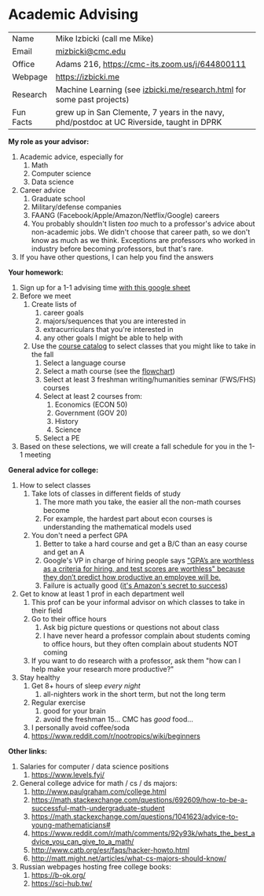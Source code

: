 # Academic Advising

|||
|-|-|
| Name | Mike Izbicki (call me Mike) |
| Email | mizbicki@cmc.edu |
| Office | Adams 216, https://cmc-its.zoom.us/j/644800111 |
| Webpage | https://izbicki.me |
| Research | Machine Learning (see [izbicki.me/research.html](https://izbicki.me/research.html) for some past projects) |
| Fun Facts | grew up in San Clemente, 7 years in the navy, phd/postdoc at UC Riverside, taught in DPRK |

**My role as your advisor:**
1. Academic advice, especially for
    1. Math 
    1. Computer science
    1. Data science
1. Career advice
    1. Graduate school
    1. Military/defense companies
    1. FAANG (Facebook/Apple/Amazon/Netflix/Google) careers
    1. You probably shouldn't listen *too* much to a professor's advice about non-academic jobs.
       We didn't choose that career path, so we don't know as much as we think.
       Exceptions are professors who worked in industry before becoming professors,
       but that's rare.
1. If you have other questions, I can help you find the answers

**Your homework:**
1. Sign up for a 1-1 advising time [with this google sheet](https://docs.google.com/spreadsheets/d/1LD7A1zgT0tGW59z0oxUjAdcPxShoi3-o0ePsm4ViHo0/edit?usp=sharing)
1. Before we meet 
    1. Create lists of
        1. career goals
        1. majors/sequences that you are interested in
        1. extracurriculars that you're interested in
        1. any other goals I might be able to help with
    1. Use the [course catalog](https://catalog.claremontmckenna.edu/) to select classes that you might like to take in the fall
        1. Select a language course
        1. Select a math course (see the [flowchart](math-placement-flowchart.pdf))
        1. Select at least 3 freshman writing/humanities seminar (FWS/FHS) courses
        1. Select at least 2 courses from:
            1. Economics (ECON 50)
            1. Government (GOV 20)
            1. History
            1. Science
        1. Select a PE
1. Based on these selections, we will create a fall schedule for you in the 1-1 meeting

**General advice for college:**
1. How to select classes
    1. Take lots of classes in different fields of study
        1. The more math you take, the easier all the non-math courses become
        1. For example, the hardest part about econ courses is understanding the mathematical models used
    1. You don't need a perfect GPA
        1. Better to take a hard course and get a B/C than an easy course and get an A
        1. Google's VP in charge of hiring people says ["GPA’s are worthless as a criteria for hiring, and test scores are worthless" because they don’t predict how productive an employee will be.](https://www.nytimes.com/2014/02/23/opinion/sunday/friedman-how-to-get-a-job-at-google.html)
        1. Failure is actually good ([it's Amazon's secret to success](https://www.businessinsider.com/how-amazon-ceo-jeff-bezos-thinks-about-failure-2016-5#this-tolerance-for-failure-is-deeply-ingrained-in-amazons-culture-its-a-point-bezos-has-made-every-year-since-the-very-first-amazon-shareholder-letter-in-1997-we-will-continue-to-measure-our-programs-and-the-effectiveness-of-our-investments-analytically-to-jettison-those-that-do-not-provide-acceptable-returns-and-to-step-up-our-investment-in-those-that-work-best-we-will-continue-to-learn-from-both-our-successes-and-our-failures-17))
1. Get to know at least 1 prof in each department well
    1. This prof can be your informal advisor on which classes to take in their field
    1. Go to their office hours
        1. Ask big picture questions or questions not about class
        1. I have never heard a professor complain about students coming to office hours,
           but they often complain about students NOT coming
    1. If you want to do research with a professor, 
       ask them "how can I help make your research more productive?"
1. Stay healthy
    1. Get 8+ hours of sleep *every night*
        1. all-nighters work in the short term, but not the long term
    1. Regular exercise
        1. good for your brain
        1. avoid the freshman 15... CMC has *good* food...
    1. I personally avoid coffee/soda
    1. https://www.reddit.com/r/nootropics/wiki/beginners

**Other links:**
1. Salaries for computer / data science positions
    1. https://www.levels.fyi/
1. General college advice for math / cs / ds majors:
    1. http://www.paulgraham.com/college.html
    1. https://math.stackexchange.com/questions/692609/how-to-be-a-successful-math-undergraduate-student
    1. https://math.stackexchange.com/questions/1041623/advice-to-young-mathematicians#
    1. https://www.reddit.com/r/math/comments/92y93k/whats_the_best_advice_you_can_give_to_a_math/
    1. http://www.catb.org/esr/faqs/hacker-howto.html
    1. http://matt.might.net/articles/what-cs-majors-should-know/
1. Russian webpages hosting free college books:
    1. https://b-ok.org/
    1. https://sci-hub.tw/
